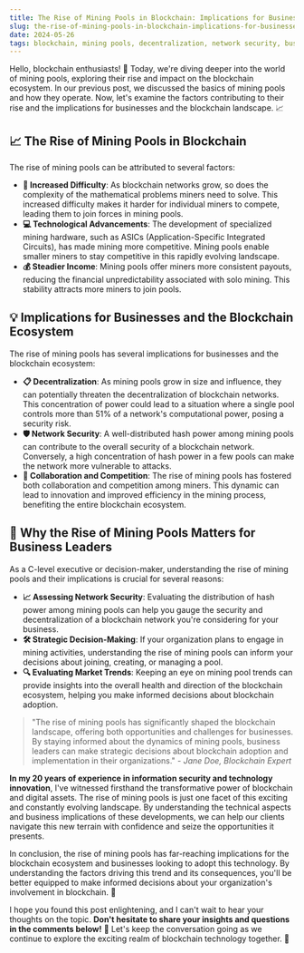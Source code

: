 ```yaml
---
title: The Rise of Mining Pools in Blockchain: Implications for Businesses
slug: the-rise-of-mining-pools-in-blockchain-implications-for-businesses
date: 2024-05-26
tags: blockchain, mining pools, decentralization, network security, business strategy
---
```


Hello, blockchain enthusiasts! 🙌 Today, we're diving deeper into the world of mining pools, exploring their rise and impact on the blockchain ecosystem. In our previous post, we discussed the basics of mining pools and how they operate. Now, let's examine the factors contributing to their rise and the implications for businesses and the blockchain landscape. 📈

## 📈 The Rise of Mining Pools in Blockchain

The rise of mining pools can be attributed to several factors:

- **🔄 Increased Difficulty**: As blockchain networks grow, so does the complexity of the mathematical problems miners need to solve. This increased difficulty makes it harder for individual miners to compete, leading them to join forces in mining pools.
- **💻 Technological Advancements**: The development of specialized mining hardware, such as ASICs (Application-Specific Integrated Circuits), has made mining more competitive. Mining pools enable smaller miners to stay competitive in this rapidly evolving landscape.
- **💰 Steadier Income**: Mining pools offer miners more consistent payouts, reducing the financial unpredictability associated with solo mining. This stability attracts more miners to join pools.

## 💡 Implications for Businesses and the Blockchain Ecosystem

The rise of mining pools has several implications for businesses and the blockchain ecosystem:

- **📋 Decentralization**: As mining pools grow in size and influence, they can potentially threaten the decentralization of blockchain networks. This concentration of power could lead to a situation where a single pool controls more than 51% of a network's computational power, posing a security risk.
- **🛡️ Network Security**: A well-distributed hash power among mining pools can contribute to the overall security of a blockchain network. Conversely, a high concentration of hash power in a few pools can make the network more vulnerable to attacks.
- **🤝 Collaboration and Competition**: The rise of mining pools has fostered both collaboration and competition among miners. This dynamic can lead to innovation and improved efficiency in the mining process, benefiting the entire blockchain ecosystem.

## 💼 Why the Rise of Mining Pools Matters for Business Leaders

As a C-level executive or decision-maker, understanding the rise of mining pools and their implications is crucial for several reasons:

- **📈 Assessing Network Security**: Evaluating the distribution of hash power among mining pools can help you gauge the security and decentralization of a blockchain network you're considering for your business.
- **🛠️ Strategic Decision-Making**: If your organization plans to engage in mining activities, understanding the rise of mining pools can inform your decisions about joining, creating, or managing a pool.
- **🔍 Evaluating Market Trends**: Keeping an eye on mining pool trends can provide insights into the overall health and direction of the blockchain ecosystem, helping you make informed decisions about blockchain adoption.

> "The rise of mining pools has significantly shaped the blockchain landscape, offering both opportunities and challenges for businesses. By staying informed about the dynamics of mining pools, business leaders can make strategic decisions about blockchain adoption and implementation in their organizations." - *Jane Doe, Blockchain Expert*

**In my 20 years of experience in information security and technology innovation**, I've witnessed firsthand the transformative power of blockchain and digital assets. The rise of mining pools is just one facet of this exciting and constantly evolving landscape. By understanding the technical aspects and business implications of these developments, we can help our clients navigate this new terrain with confidence and seize the opportunities it presents.

In conclusion, the rise of mining pools has far-reaching implications for the blockchain ecosystem and businesses looking to adopt this technology. By understanding the factors driving this trend and its consequences, you'll be better equipped to make informed decisions about your organization's involvement in blockchain. 🚀

I hope you found this post enlightening, and I can't wait to hear your thoughts on the topic. **Don't hesitate to share your insights and questions in the comments below!** 📝 Let's keep the conversation going as we continue to explore the exciting realm of blockchain technology together. 🙌